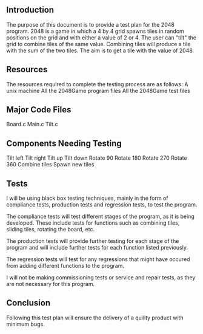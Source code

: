 Introduction
------------

The purpose of this document is to provide a test plan for the 2048 program. 2048 is a game in which a 4 by 4 grid spawns tiles in random positions on the grid and with either a value of 2 or 4. The user can "tilt" the grid to combine tiles of the same value. Combining tiles will produce a tile with the sum of the two tiles. The aim is to get a tile with the value of 2048.

Resources
---------

The resources required to complete the testing process are as follows:
  A unix machine
  All the 2048Game program files
  All the 2048Game test files
  
Major Code Files
----------------

Board.c
Main.c
Tilt.c

Components Needing Testing
--------------------------

Tilt left
Tilt right
Tilt up
Tilt down
Rotate 90
Rotate 180
Rotate 270
Rotate 360
Combine tiles
Spawn new tiles

Tests
-----

I will be using black box testing techniques, mainly in the form of compliance tests, production tests and regression tests, to test the program.

The compliance tests will test different stages of the program, as it is being developed. These include tests for functions such as
combining tiles, sliding tiles, rotating the board, etc.

The production tests will provide further testing for each stage of the program and will include further tests for each function listed
previously.

The regression tests will test for any regressions that might have occured from adding different functions to the program.

I will not be making commissioning tests or service and repair tests, as they are not necessary for this program.

Conclusion
----------

Following this test plan will ensure the delivery of a quility product with minimum bugs.
